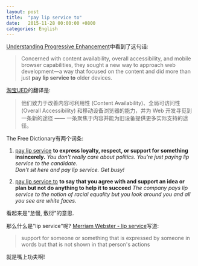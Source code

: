 ```yaml
---
layout: post
title:  "pay lip service to"
date:   2015-11-28 00:00:00 +0800
categories: English
---
```


[Understanding Progressive Enhancement](http://alistapart.com/article/understandingprogressiveenhancement)中看到了这句话:  

> Concerned with content availability, overall accessibility, and mobile browser capabilities, they sought a new way to approach web development—a way that focused on the content and did more than just **pay lip service to** older devices.

[淘宝UED](http://ued.taobao.org/blog/2008/10/understanding-progressiveen-hancement-chs-translation/)的翻译是:

> 他们致力于改善内容可利用性 (Content Availability)、全局可访问性 (Overall Accessibility) 和移动设备浏览器的能力，并为 Web 开发寻觅到一条新的途径 —— 一条聚焦于内容并能为旧设备提供更多实际支持的途径。

The Free Dictionary有两个词条:

1. [pay lip service](http://idioms.thefreedictionary.com/pay+lip+service)
    **to express loyalty, respect, or support for something insincerely.**
    *You don't really care about politics. You're just paying lip service to the candidate.*  
    *Don't sit here and pay lip service. Get busy!*

2. [pay lip service to](http://idioms.thefreedictionary.com/pay+lip+service+to)
    **to say that you agree with and support an idea or plan but not do anything to help it to succeed**
    *The company pays lip service to the notion of racial equality but you look around you and all you see are white faces.*

看起来是"怠慢, 敷衍"的意思.

那么什么是"lip service"呢? [Merriam Webster - lip service](http://www.merriam-webster.com/dictionary/lip%20service)写道:

> support for someone or something that is expressed by someone in words but that is not shown in that person's actions

就是嘴上功夫啊!